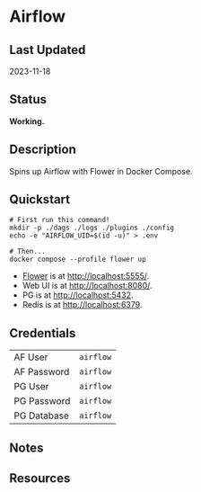# Airflow

## Last Updated

2023-11-18

## Status

**Working.**

## Description

Spins up Airflow with Flower in Docker Compose.

## Quickstart

```shell
# First run this command!
mkdir -p ./dags ./logs ./plugins ./config
echo -e "AIRFLOW_UID=$(id -u)" > .env

# Then...
docker compose --profile flower up
```

- [Flower](https://github.com/mher/flower) is at <http://localhost:5555/>.
- Web UI is at <http://localhost:8080/>.
- PG is at <http://localhost:5432>.
- Redis is at <http://localhost:6379>.

## Credentials

|             |           |
| ----------- | --------- |
| AF User     | `airflow` |
| AF Password | `airflow` |
| PG User     | `airflow` |
| PG Password | `airflow` |
| PG Database | `airflow` |

## Notes

## Resources
